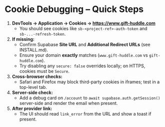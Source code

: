 # Cookie Debugging – Quick Steps

1. **DevTools → Application → Cookies → https://www.gift-huddle.com**
   - You should see cookies like `sb-<project-ref>-auth-token` and `sb-...-refresh-token`.
2. **If missing:**
   - Confirm Supabase **Site URL** and **Additional Redirect URLs** (see INSTALL.md).
   - Ensure your domain **exactly** matches (`www.gift-huddle.com` vs `gift-huddle.com`).
   - Try disabling any `secure: false` overrides locally; on HTTPS, cookies must be `Secure`.
3. **Cross-browser checks:**
   - Safari and Firefox may block third-party cookies in iframes; test in a top-level tab.
4. **Server-side check:**
   - Add a debug card on `/account` to `await supabase.auth.getSession()` server-side and render the email when present.
5. **After provider link:**
   - The UI should read `link_error` from the URL and show a toast if present.
